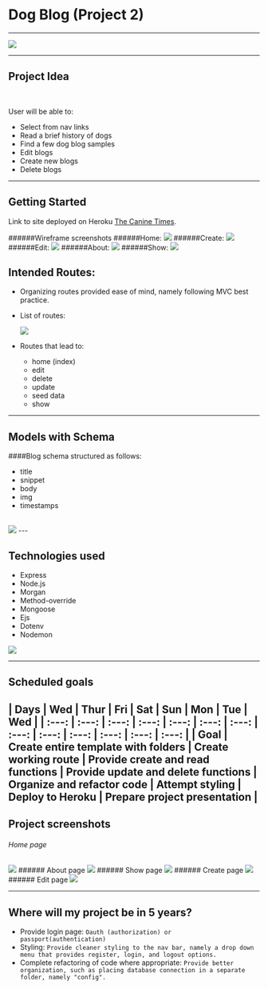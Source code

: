 # Dog Blog (Project 2)
---
<img src="https://media.istockphoto.com/photos/crazy-looking-black-and-white-border-collie-dog-say-looking-intently-picture-id1213516345?k=20&m=1213516345&s=612x612&w=0&h=_XUSwcrXe5HjI2QEby0ex6Tl1fB_YJUzUU8o2cUt0YA=">

---
## Project Idea
<br>

User will be able to:

- Select from nav links
- Read a brief history of dogs
- Find a few dog blog samples
- Edit blogs
- Create new blogs
- Delete blogs

---

## Getting Started

Link to site deployed on Heroku [The Canine Times](https://dog-blog-1217.herokuapp.com/blogs).

######Wireframe screenshots
######Home:
<img src="https://i.imgur.com/GsjKWmW.png">
######Create:
<img src="https://i.imgur.com/lL2Baxn.png">
######Edit:
<img src="https://i.imgur.com/GHksHxn.png">
######About:
<img src="https://i.imgur.com/oCEhqqN.png">
######Show:
<img src="https://i.imgur.com/ttx64ut.png">


## Intended Routes:

- Organizing routes provided ease of mind, namely following MVC best practice.

- List of routes:

	<img src="https://i.imgur.com/B3OIa05.png">

- Routes that lead to:
  - home (index)
  - edit
  - delete
  - update
  - seed data
  - show
---

## Models with Schema

####Blog schema structured as follows:

- title
- snippet
- body
- img
- timestamps
<br>
<img src="https://i.imgur.com/xtS6YVf.png">
---

## Technologies used

- Express
- Node.js
- Morgan
- Method-override
- Mongoose
- Ejs
- Dotenv
- Nodemon

<img src="https://i.imgur.com/shVohx0.png">

---

## Scheduled goals

| Days | Wed | Thur | Fri | Sat | Sun | Mon | Tue | Wed |
| :---: | :---: | :---: | :---: | :---: | :---: | :---: | :---: | :---: | :---: | :---: | :---: | :---: |
| Goal | Create entire template with folders | Create working route | Provide create and read functions | Provide update and delete functions | Organize and refactor code  | Attempt styling | Deploy to Heroku | Prepare project presentation |
---
## Project screenshots
###### Home page
<img src="https://i.imgur.com/5fcHV4M.png">
###### About page
<img src="https://i.imgur.com/8DY5iC1.png">
###### Show page
<img src="https://i.imgur.com/21BiaiG.png">
###### Create page
<img src="https://i.imgur.com/ysr0bCU.png">
###### Edit page
<img src="https://i.imgur.com/VoN7erR.png">

---
## Where will my project be in 5 years?
- Provide login page:
    ```Oauth (authorization) or passport(authentication)```
    <br>
- Styling:
    ```Provide cleaner styling to the nav bar, namely a drop down menu that provides register, login, and logout options.```
    <br>
- Complete refactoring of code where appropriate:
    ```Provide better organization, such as placing database connection in a separate folder, namely "config".```